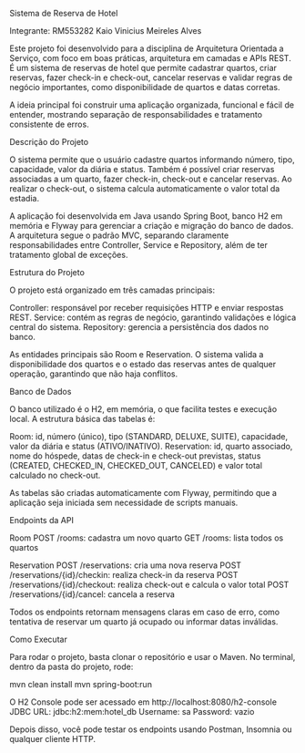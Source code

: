 Sistema de Reserva de Hotel

Integrante: RM553282 Kaio Vinicius Meireles Alves

Este projeto foi desenvolvido para a disciplina de Arquitetura Orientada a Serviço, com foco em boas práticas, arquitetura em camadas e APIs REST. É um sistema de reservas de hotel que permite cadastrar quartos, criar reservas, fazer check-in e check-out, cancelar reservas e validar regras de negócio importantes, como disponibilidade de quartos e datas corretas.

A ideia principal foi construir uma aplicação organizada, funcional e fácil de entender, mostrando separação de responsabilidades e tratamento consistente de erros.

Descrição do Projeto

O sistema permite que o usuário cadastre quartos informando número, tipo, capacidade, valor da diária e status. Também é possível criar reservas associadas a um quarto, fazer check-in, check-out e cancelar reservas. Ao realizar o check-out, o sistema calcula automaticamente o valor total da estadia.

A aplicação foi desenvolvida em Java usando Spring Boot, banco H2 em memória e Flyway para gerenciar a criação e migração do banco de dados. A arquitetura segue o padrão MVC, separando claramente responsabilidades entre Controller, Service e Repository, além de ter tratamento global de exceções.

Estrutura do Projeto

O projeto está organizado em três camadas principais:

Controller: responsável por receber requisições HTTP e enviar respostas REST.
Service: contém as regras de negócio, garantindo validações e lógica central do sistema.
Repository: gerencia a persistência dos dados no banco.

As entidades principais são Room e Reservation. O sistema valida a disponibilidade dos quartos e o estado das reservas antes de qualquer operação, garantindo que não haja conflitos.

Banco de Dados

O banco utilizado é o H2, em memória, o que facilita testes e execução local. A estrutura básica das tabelas é:

Room: id, número (único), tipo (STANDARD, DELUXE, SUITE), capacidade, valor da diária e status (ATIVO/INATIVO).
Reservation: id, quarto associado, nome do hóspede, datas de check-in e check-out previstas, status (CREATED, CHECKED_IN, CHECKED_OUT, CANCELED) e valor total calculado no check-out.

As tabelas são criadas automaticamente com Flyway, permitindo que a aplicação seja iniciada sem necessidade de scripts manuais.

Endpoints da API

Room
POST /rooms: cadastra um novo quarto
GET /rooms: lista todos os quartos

Reservation
POST /reservations: cria uma nova reserva
POST /reservations/{id}/checkin: realiza check-in da reserva
POST /reservations/{id}/checkout: realiza check-out e calcula o valor total
POST /reservations/{id}/cancel: cancela a reserva

Todos os endpoints retornam mensagens claras em caso de erro, como tentativa de reservar um quarto já ocupado ou informar datas inválidas.

Como Executar

Para rodar o projeto, basta clonar o repositório e usar o Maven.
No terminal, dentro da pasta do projeto, rode:

mvn clean install
mvn spring-boot:run


O H2 Console pode ser acessado em http://localhost:8080/h2-console
JDBC URL: jdbc:h2:mem:hotel_db
Username: sa
Password: vazio

Depois disso, você pode testar os endpoints usando Postman, Insomnia ou qualquer cliente HTTP.
